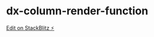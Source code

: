 # dx-column-render-function

[Edit on StackBlitz ⚡️](https://stackblitz.com/edit/vitejs-vite-p4wsjg)